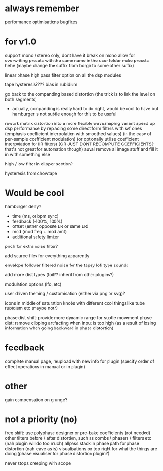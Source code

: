 # always remember

performance optimisations
bugfixes


# for v1.0

support mono / stereo only, dont have it break on mono
allow for overwriting presets with the same name in the user folder
make presets hehe (maybe change the suffix from borgir to some other suffix)

linear phase high pass filter option on all the dsp modules

tape hysteresis???? 
bias in rubidium

go back to the companding based distortion (the trick is to link the level on both segments)
- actually, companding is really hard to do right, would be cool to have but hamburger is not subtle enough for this to be useful

rework matrix distortion into a more flexible waveshaping variant
speed up dsp performance by replacing some direct form filters with svf ones (emphasis coefficient interpolation with smoothed values) (in the case of per-sample coefficient modulation) (or optionally utilise coefficient interpolation for IIR filters) (OR JUST DONT RECOMPUTE COEFFICIENTS? that's not great for automation though)
auval
remove ai image stuff and fill it in with something else

high / low filter in clipper section?

hysteresis from chowtape



# Would be cool

hamburger delay?
- time (ms, or bpm sync)
- feedback (-100%, 100%)
- offset (either opposite LR or same LR)
- mod (mod freq + mod amt)
- additional safety limiter

pnch for extra noise filter?

add source files for everything apparently

envelope follower filtered noise for the tapey lofi type sounds

add more dist types (foil?? inherit from other plugins?)

modulation options (lfo, etc)

user driven theming / customisation (either via png or svg)?

icons in middle of saturation knobs with different cool things like tube, rubidium etc (maybe not?)

phase dist shift: provide more dynamic range for subtle movement
phase dist: remove clipping artifacting when input is too high (as a result of losing information when going backward in phase distortion)


# feedback 

complete manual page, reupload with new info for plugin (specify order of effect operations in manual or in plugin)

# other
gain compensation on grunge?

# not a priority (no)

freq shift: use polyphase designer or pre-bake coefficients (not needed)
other filters before / after distortion, such as combs / phasers / filters etc  (nah plugin will do too much)
allpass stack in phase path for phase distortion (nah leave as is)
visualisations on top right for what the things are doing (phase visualiser for phase distortion plugin?)







never stops creeping with scope